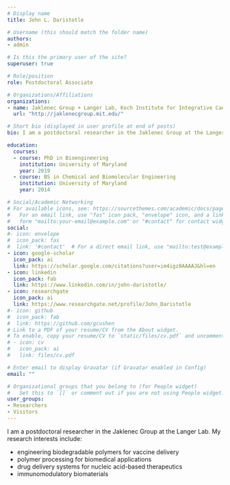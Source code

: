 ```yaml
---
# Display name
title: John L. Daristotle

# Username (this should match the folder name)
authors:
- admin

# Is this the primary user of the site?
superuser: true

# Role/position
role: Postdoctoral Associate

# Organizations/Affiliations
organizations:
- name: Jaklenec Group + Langer Lab, Koch Institute for Integrative Cancer Research at MIT
  url: "http://jaklenecgroup.mit.edu/"

# Short bio (displayed in user profile at end of posts)
bio: I am a postdoctoral researcher in the Jaklenec Group at the Langer Lab.

education:
  courses:
  - course: PhD in Bioengineering
    institution: University of Maryland
    year: 2019
  - course: BS in Chemical and Biomolecular Engineering
    institution: University of Maryland
    year: 2014

# Social/Academic Networking
# For available icons, see: https://sourcethemes.com/academic/docs/page-builder/#icons
#   For an email link, use "fas" icon pack, "envelope" icon, and a link in the
#   form "mailto:your-email@example.com" or "#contact" for contact widget.
social:
#- icon: envelope
#  icon_pack: fas
#  link: '#contact'  # For a direct email link, use "mailto:test@example.org".
- icon: google-scholar
  icon_pack: ai
  link: https://scholar.google.com/citations?user=im4igz8AAAAJ&hl=en
- icon: linkedin
  icon_pack: fab
  link: https://www.linkedin.com/in/john-daristotle/
- icon: researchgate
  icon_pack: ai
  link: https://www.researchgate.net/profile/John_Daristotle   
#- icon: github
#  icon_pack: fab
#  link: https://github.com/gcushen
# Link to a PDF of your resume/CV from the About widget.
# To enable, copy your resume/CV to `static/files/cv.pdf` and uncomment the lines below.
# - icon: cv
#   icon_pack: ai
#   link: files/cv.pdf

# Enter email to display Gravatar (if Gravatar enabled in Config)
email: ""

# Organizational groups that you belong to (for People widget)
#   Set this to `[]` or comment out if you are not using People widget.
user_groups:
- Researchers
- Visitors
---
```


I am a postdoctoral researcher in the Jaklenec Group at the Langer Lab. My research interests include:

* engineering biodegradable polymers for vaccine delivery
* polymer processing for biomedical applications
* drug delivery systems for nucleic acid-based therapeutics
* immunomodulatory biomaterials